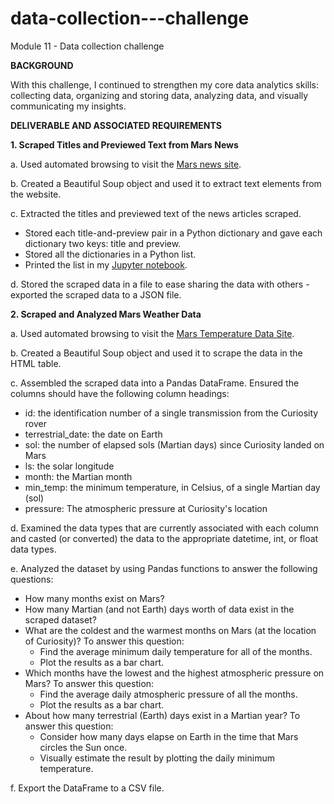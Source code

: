 # data-collection---challenge
Module 11 - Data collection challenge

**BACKGROUND**

With this challenge, I continued to strengthen my core data analytics skills: collecting data, organizing and storing data, analyzing data, and visually communicating my insights.

**DELIVERABLE AND ASSOCIATED REQUIREMENTS**

**1. Scraped Titles and Previewed Text from Mars News**

a. Used automated browsing to visit the [Mars news site](https://static.bc-edx.com/data/web/mars_news/index.html).

b. Created a Beautiful Soup object and used it to extract text elements from the website.

c. Extracted the titles and previewed text of the news articles scraped. 
* Stored each title-and-preview pair in a Python dictionary and gave each dictionary two keys: title and preview.
* Stored all the dictionaries in a Python list.
* Printed the list in my [Jupyter notebook](https://github.com/rperez025/data-collection---challenge/blob/main/part_1_mars_news.ipynb).

d. Stored the scraped data in a file to ease sharing the data with others - exported the scraped data to a JSON file.

**2. Scraped and Analyzed Mars Weather Data**

a. Used automated browsing to visit the [Mars Temperature Data Site](https://static.bc-edx.com/data/web/mars_facts/temperature.html).

b. Created a Beautiful Soup object and used it to scrape the data in the HTML table. 

c. Assembled the scraped data into a Pandas DataFrame. Ensured the columns should have the following column headings:
* id: the identification number of a single transmission from the Curiosity rover
* terrestrial_date: the date on Earth
* sol: the number of elapsed sols (Martian days) since Curiosity landed on Mars
* ls: the solar longitude
* month: the Martian month
* min_temp: the minimum temperature, in Celsius, of a single Martian day (sol)
* pressure: The atmospheric pressure at Curiosity's location

d. Examined the data types that are currently associated with each column and casted (or converted) the data to the appropriate datetime, int, or float data types.

e. Analyzed the dataset by using Pandas functions to answer the following questions:
* How many months exist on Mars?
* How many Martian (and not Earth) days worth of data exist in the scraped dataset?
* What are the coldest and the warmest months on Mars (at the location of Curiosity)? To answer this question:
  - Find the average minimum daily temperature for all of the months.
  - Plot the results as a bar chart.
* Which months have the lowest and the highest atmospheric pressure on Mars? To answer this question:
  - Find the average daily atmospheric pressure of all the months.
  - Plot the results as a bar chart.
* About how many terrestrial (Earth) days exist in a Martian year? To answer this question:
  - Consider how many days elapse on Earth in the time that Mars circles the Sun once.
  - Visually estimate the result by plotting the daily minimum temperature.

f. Export the DataFrame to a CSV file.

